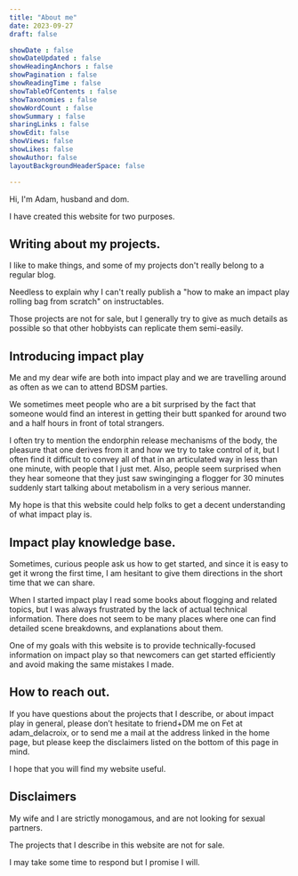 ```yaml
---
title: "About me"
date: 2023-09-27
draft: false

showDate : false
showDateUpdated : false
showHeadingAnchors : false
showPagination : false
showReadingTime : false
showTableOfContents : false
showTaxonomies : false 
showWordCount : false
showSummary : false
sharingLinks : false
showEdit: false
showViews: false
showLikes: false
showAuthor: false
layoutBackgroundHeaderSpace: false

---
```



Hi, I'm Adam, husband and dom.

I have created this website for two purposes.

## Writing about my projects.

I like to make things, and some of my projects don't really belong to a regular blog.

Needless to explain why I can't really publish a "how to make an impact play rolling bag from scratch" on instructables.

Those projects are not for sale, but I generally try to give as much details as possible so that other hobbyists can replicate them semi-easily.

## Introducing impact play

Me and my dear wife are both into impact play and we are travelling around as often as we can to attend BDSM parties.

We sometimes meet people who are a bit surprised by the fact that someone would find an interest in getting their butt spanked for around two and a half hours in front of total strangers.

I often try to mention the endorphin release mechanisms of the body, the pleasure that one derives from it and how we try to take control of it, but I often find it difficult to convey all of that in an articulated way in less than one minute, with people that I just met.
Also, people seem surprised when they hear someone that they just saw swinginging a flogger for 30 minutes suddenly start talking about metabolism in a very serious manner.

My hope is that this website could help folks to get a decent understanding of what impact play is.

## Impact play knowledge base.

Sometimes, curious people ask us how to get started, and since it is easy to get it wrong the first time, I am hesitant to give them directions in the short time that we can share.

When I started impact play I read some books about flogging and related topics, but I was always frustrated by the lack of actual technical information. There does not seem to be many places where one can find detailed scene breakdowns, and explanations about them.

One of my goals with this website is to provide technically-focused information on impact play so that newcomers can get started efficiently and avoid making the same mistakes I made.

## How to reach out.

If you have questions about the projects that I describe, or about impact play in general, please don’t hesitate to friend+DM me on Fet at adam_delacroix, or to send me a mail at the address linked in the home page, but please keep the disclaimers listed on the bottom of this page in mind.

I hope that you will find my website useful.

## Disclaimers

My wife and I are strictly monogamous, and are not looking for sexual partners.

The projects that I describe in this website are not for sale.

I may take some time to respond but I promise I will.

